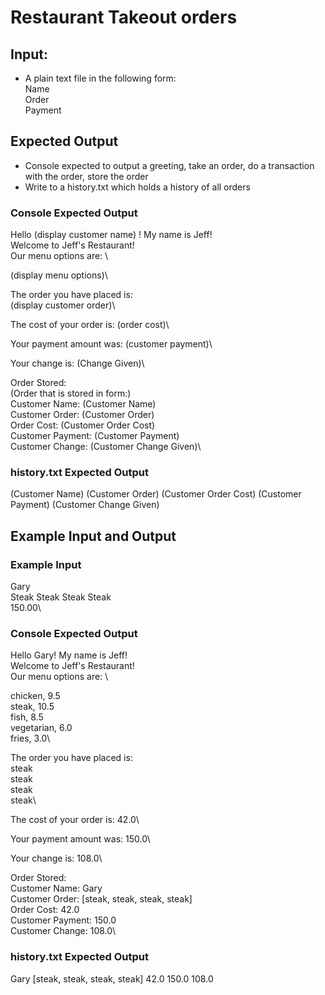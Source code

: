 # Restaurant Takeout orders

## Input:
* A plain text file in the following form:\
Name\
Order\
Payment

## Expected Output
* Console expected to output a greeting, take an order, do a transaction with the order, store the order
* Write to a history.txt which holds a history of all orders

### Console Expected Output
Hello (display customer name) ! My name is Jeff!\
Welcome to Jeff's Restaurant!\
Our menu options are: \

(display menu options)\

The order you have placed is: \
(display customer order)\

The cost of your order is: (order cost)\

Your payment amount was: (customer payment)\

Your change is: (Change Given)\

Order Stored: \
(Order that is stored in form:)\
    Customer Name: (Customer Name)\
    Customer Order: (Customer Order)\
    Order Cost: (Customer Order Cost)\
    Customer Payment: (Customer Payment)\
    Customer Change: (Customer Change Given)\

### history.txt Expected Output
(Customer Name) (Customer Order) (Customer Order Cost) (Customer Payment) (Customer Change Given)

## Example Input and Output
### Example Input
Gary\
Steak Steak Steak Steak\
150.00\

### Console Expected Output
Hello Gary! My name is Jeff!\
Welcome to Jeff's Restaurant! \
Our menu options are: \

chicken, 9.5\
steak, 10.5\
fish, 8.5\
vegetarian, 6.0\
fries, 3.0\

The order you have placed is: \
steak\
steak\
steak\
steak\

The cost of your order is: 42.0\

Your payment amount was: 150.0\

Your change is: 108.0\

Order Stored: \
Customer Name: Gary\
Customer Order: [steak, steak, steak, steak]\
Order Cost: 42.0\
Customer Payment: 150.0\
Customer Change: 108.0\

### history.txt Expected Output
Gary [steak, steak, steak, steak] 42.0 150.0 108.0